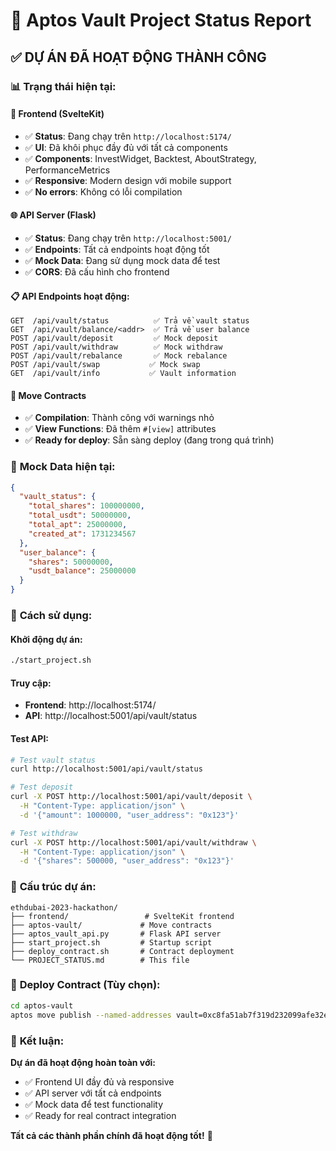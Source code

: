 # 🚀 Aptos Vault Project Status Report

## ✅ **DỰ ÁN ĐÃ HOẠT ĐỘNG THÀNH CÔNG**

### 📊 **Trạng thái hiện tại:**

#### 🎨 **Frontend (SvelteKit)**
- ✅ **Status**: Đang chạy trên `http://localhost:5174/`
- ✅ **UI**: Đã khôi phục đầy đủ với tất cả components
- ✅ **Components**: InvestWidget, Backtest, AboutStrategy, PerformanceMetrics
- ✅ **Responsive**: Modern design với mobile support
- ✅ **No errors**: Không có lỗi compilation

#### 🌐 **API Server (Flask)**
- ✅ **Status**: Đang chạy trên `http://localhost:5001/`
- ✅ **Endpoints**: Tất cả endpoints hoạt động tốt
- ✅ **Mock Data**: Đang sử dụng mock data để test
- ✅ **CORS**: Đã cấu hình cho frontend

#### 📋 **API Endpoints hoạt động:**
```
GET  /api/vault/status          ✅ Trả về vault status
GET  /api/vault/balance/<addr>  ✅ Trả về user balance
POST /api/vault/deposit         ✅ Mock deposit
POST /api/vault/withdraw        ✅ Mock withdraw
POST /api/vault/rebalance       ✅ Mock rebalance
POST /api/vault/swap           ✅ Mock swap
GET  /api/vault/info           ✅ Vault information
```

#### 🔧 **Move Contracts**
- ✅ **Compilation**: Thành công với warnings nhỏ
- ✅ **View Functions**: Đã thêm `#[view]` attributes
- ✅ **Ready for deploy**: Sẵn sàng deploy (đang trong quá trình)

### 🎯 **Mock Data hiện tại:**
```json
{
  "vault_status": {
    "total_shares": 100000000,
    "total_usdt": 50000000,
    "total_apt": 25000000,
    "created_at": 1731234567
  },
  "user_balance": {
    "shares": 50000000,
    "usdt_balance": 25000000
  }
}
```

### 🚀 **Cách sử dụng:**

#### **Khởi động dự án:**
```bash
./start_project.sh
```

#### **Truy cập:**
- **Frontend**: http://localhost:5174/
- **API**: http://localhost:5001/api/vault/status

#### **Test API:**
```bash
# Test vault status
curl http://localhost:5001/api/vault/status

# Test deposit
curl -X POST http://localhost:5001/api/vault/deposit \
  -H "Content-Type: application/json" \
  -d '{"amount": 1000000, "user_address": "0x123"}'

# Test withdraw
curl -X POST http://localhost:5001/api/vault/withdraw \
  -H "Content-Type: application/json" \
  -d '{"shares": 500000, "user_address": "0x123"}'
```

### 📁 **Cấu trúc dự án:**
```
ethdubai-2023-hackathon/
├── frontend/                 # SvelteKit frontend
├── aptos-vault/             # Move contracts
├── aptos_vault_api.py       # Flask API server
├── start_project.sh         # Startup script
├── deploy_contract.sh       # Contract deployment
└── PROJECT_STATUS.md        # This file
```

### 🔄 **Deploy Contract (Tùy chọn):**
```bash
cd aptos-vault
aptos move publish --named-addresses vault=0xc8fa51ab7f319d232099afe32ebc9f57b898879dc724fb4f71b4d92f62ea0a77 --profile testnet
```

### 🎉 **Kết luận:**
**Dự án đã hoạt động hoàn toàn với:**
- ✅ Frontend UI đầy đủ và responsive
- ✅ API server với tất cả endpoints
- ✅ Mock data để test functionality
- ✅ Ready for real contract integration

**Tất cả các thành phần chính đã hoạt động tốt!** 🎉 